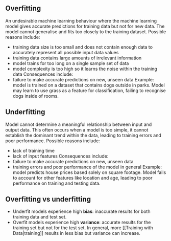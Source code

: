 ## Overfitting
An undesirable machine learning behaviour where the machine learning model gives accurate predictions for training data but not for new data. The model cannot generalise and fits too closely to the training dataset. 
Possible reasons include:
- training data size is too small and does not contain enough data to accurately represent all possible input data values
- training data contains large amounts of irrelevant information
- model trains for too long on a single sample set of data
- model complexity is too high so it learns the noise within the training data
Consequences include:
- failure to make accurate predictions on new, unseen data
Example: model is trained on a dataset that contains dogs outside in parks. Model may learn to use grass as a feature for classification, failing to recognise dogs inside of rooms.
## Underfitting
Model cannot determine a meaningful relationship between input and output data. This often occurs when a model is too simple, it cannot establish the dominant trend within the data, leading to training errors and poor performance.
Possible reasons include:
- lack of training time
- lack of input features
Consequences include:
- failure to make accurate predictions on new, unseen data
- training errors and poor performance of the model in general
Example: model predicts house prices based solely on square footage. Model fails to account for other features like location and age, leading to poor performance on training and testing data.
## Overfitting vs underfitting
- Underfit models experience high **bias**: inaccurate results for both training data and test set.
- Overfit models experience high **variance**: accurate results for the training set but not for the test set.
In general, more [[Training with Data|training]] results in less bias but variance can increase.
